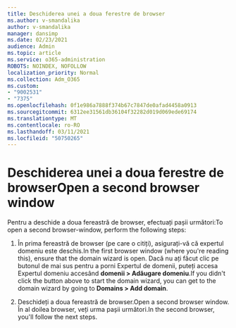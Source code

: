 ```yaml
---
title: Deschiderea unei a doua ferestre de browser
ms.author: v-smandalika
author: v-smandalika
manager: dansimp
ms.date: 02/23/2021
audience: Admin
ms.topic: article
ms.service: o365-administration
ROBOTS: NOINDEX, NOFOLLOW
localization_priority: Normal
ms.collection: Adm_O365
ms.custom:
- "9002531"
- "7375"
ms.openlocfilehash: 0f1e986a7888f374b67c7847de0afad4458a0913
ms.sourcegitcommit: 6312ee31561db36104f32282d019d069ede69174
ms.translationtype: MT
ms.contentlocale: ro-RO
ms.lasthandoff: 03/11/2021
ms.locfileid: "50750265"
---
```

# <a name="open-a-second-browser-window"></a><span data-ttu-id="f2c82-102">Deschiderea unei a doua ferestre de browser</span><span class="sxs-lookup"><span data-stu-id="f2c82-102">Open a second browser window</span></span>

<span data-ttu-id="f2c82-103">Pentru a deschide a doua fereastră de browser, efectuați pașii următori:</span><span class="sxs-lookup"><span data-stu-id="f2c82-103">To open a second browser-window, perform the following steps:</span></span>

1. <span data-ttu-id="f2c82-104">În prima fereastră de browser (pe care o citiți), asigurați-vă că expertul domeniu este deschis.</span><span class="sxs-lookup"><span data-stu-id="f2c82-104">In the first browser window (where you're reading this), ensure that the domain wizard is open.</span></span> <span data-ttu-id="f2c82-105">Dacă nu ați făcut clic pe butonul de mai sus pentru a porni Expertul de domenii, puteți accesa Expertul domeniu accesând **domenii > Adăugare domeniu**.</span><span class="sxs-lookup"><span data-stu-id="f2c82-105">If you didn't click the button above to start the domain wizard, you can get to the domain wizard by going to **Domains > Add domain**.</span></span>

2. <span data-ttu-id="f2c82-106">Deschideți a doua fereastră de browser.</span><span class="sxs-lookup"><span data-stu-id="f2c82-106">Open a second browser window.</span></span> <span data-ttu-id="f2c82-107">În al doilea browser, veți urma pașii următori.</span><span class="sxs-lookup"><span data-stu-id="f2c82-107">In the second browser, you'll follow the next steps.</span></span>
